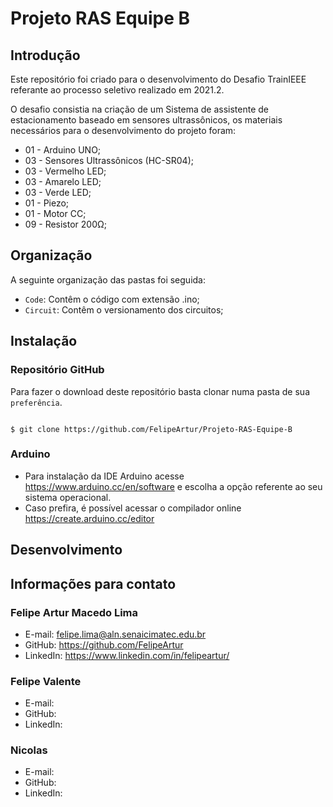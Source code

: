 # Projeto RAS Equipe B
## Introdução

Este repositório foi criado para o desenvolvimento do Desafio TrainIEEE referante ao processo seletivo realizado em 2021.2.

O desafio consistia na criação de um Sistema de assistente de estacionamento baseado em sensores ultrassônicos, os materiais necessários para o desenvolvimento do projeto foram: 
- 01 - Arduino UNO;
- 03 - Sensores Ultrassônicos (HC-SR04);
- 03 - Vermelho LED;
- 03 - Amarelo LED;
- 03 - Verde LED;
- 01 - Piezo; 
- 01 - Motor CC;
- 09 - Resistor 200Ω;

## Organização
A seguinte organização das pastas foi seguida: 
- `Code`: Contêm o código com extensão .ino;
- `Circuit`: Contêm o versionamento dos circuitos;

## Instalação
### Repositório GitHub
Para fazer o download deste repositório basta clonar numa pasta de sua `preferência`.

```

$ git clone https://github.com/FelipeArtur/Projeto-RAS-Equipe-B

```

### Arduino
- Para instalação da IDE Arduino acesse https://www.arduino.cc/en/software e escolha a opção referente ao seu sistema operacional.
- Caso prefira, é possível acessar o compilador online https://create.arduino.cc/editor

## Desenvolvimento

## Informações para contato

### **Felipe Artur Macedo Lima**
- E-mail: felipe.lima@aln.senaicimatec.edu.br
- GitHub: https://github.com/FelipeArtur
- LinkedIn: https://www.linkedin.com/in/felipeartur/

### **Felipe Valente**
- E-mail:
- GitHub:
- LinkedIn:

### **Nicolas**
- E-mail: 
- GitHub:
- LinkedIn:
